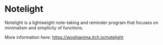 # Notelight
Notelight is a lightweight note-taking and reminder program that focuses on minimalism and simplicity of functions.

More information here: https://woshianima.itch.io/notelight
